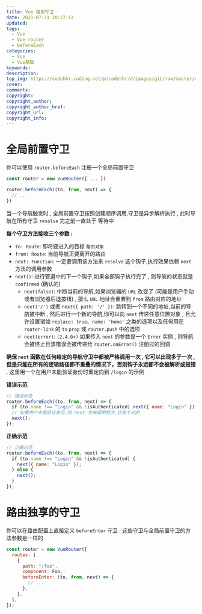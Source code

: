 ```yaml
---
title: Vue 路由守卫
date: 2021-07-31 20:27:13
updated:
tags:
  - Vue
  - Vue-router
  - beforeEach
categories:
  - Vue
  - Vue基础
keywords:
description:
top_img: https://codehhr.coding.net/p/codehhr/d/images/git/raw/master/csslayouts/sunrise.jpg
cover:
comments:
copyright:
copyright_author:
copyright_author_href:
copyright_url:
copyright_info:
---
```


# 全局前置守卫

你可以使用 `router.beforeEach` 注册一个全局前置守卫

```js
const router = new VueRouter({ ... })

router.beforeEach((to, from, next) => {
  // ...
})
```

当一个导航触发时 , 全局前置守卫按照创建顺序调用,守卫是异步解析执行 , 此时导航在所有守卫 `resolve` 完之前一直处于 等待中

**每个守卫方法接收三个参数 :**

- `to: Route`: 即将要进入的目标 `路由对象`
- `from: Route`: 当前导航正要离开的路由
- `next: Function`: 一定要调用该方法来 `resolve` 这个钩子,执行效果依赖 `next` 方法的调用参数
- `next()`: 进行管道中的下一个钩子,如果全部钩子执行完了 , 则导航的状态就是 `confirmed` (确认的)
  - `next(false)`: 中断当前的导航,如果浏览器的 `URL` 改变了 (可能是用户手动或者浏览器后退按钮) , 那么 `URL` 地址会重置到 `from` 路由对应的地址
  - `next('/')` 或者 `next({ path: '/' })`: 跳转到一个不同的地址,当前的导航被中断 , 然后进行一个新的导航,你可以向 `next` 传递任意位置对象 , 且允许设置诸如 `replace: true`、`name: 'home'` 之类的选项以及任何用在 `router-link` 的 `to` `prop` 或 `router.push` 中的选项
  - `next(error)`: `(2.4.0+)` 如果传入 `next` 的参数是一个 `Error` 实例 , 则导航会被终止且该错误会被传递给 `router.onError()` 注册过的回调

**确保 `next` 函数在任何给定的导航守卫中都被严格调用一次 , 它可以出现多于一次 , 但是只能在所有的逻辑路径都不重叠的情况下，否则钩子永远都不会被解析或报错** , 这里用一个在用户未能验证身份时重定向到 `/login` 的示例

**错误示范**

```js
// 错误示范
router.beforeEach((to, from, next) => {
  if (to.name !== "Login" && !isAuthenticated) next({ name: "Login" });
  // 如果用户未能验证身份,则 next 会被调用两次,这是不对的
  next();
});
```

**正确示范**

```js
// 正确示范
router.beforeEach((to, from, next) => {
  if (to.name !== "Login" && !isAuthenticated) {
    next({ name: "Login" });
  } else {
    next();
  }
});
```

# 路由独享的守卫

你可以在路由配置上直接定义 `beforeEnter` 守卫 :
这些守卫与全局前置守卫的方法参数是一样的

```js
const router = new VueRouter({
  routes: [
    {
      path: "/foo",
      component: Foo,
      beforeEnter: (to, from, next) => {
        // ...
      },
    },
  ],
});
```
